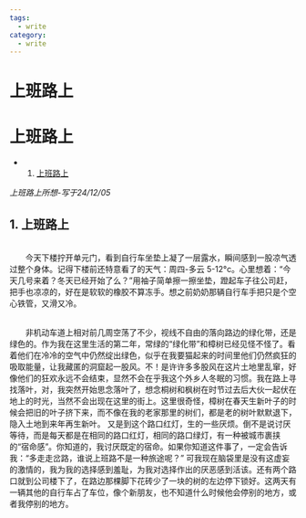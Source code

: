 ```yaml
---
tags:
  - write
category:
  - write
---
```


<h1>上班路上</h1> 

# 上班路上

* 1. [上班路上](#first) 

*上班路上所想-写于24/12/05* 

## 1.  <a name='first'></a> 上班路上

<br>&emsp;&emsp;今天下楼拧开单元门，看到自行车坐垫上凝了一层露水，瞬间感到一股凉气透过整个身体。记得下楼前还特意看了的天气：周四-多云 5-12°c。心里想着：“今天几号来着？冬天已经开始了么？”用袖子简单擦一擦坐垫，蹬起车子往公司赶，把手也凉凉的，好在是软软的橡胶不算冻手。想之前奶奶那辆自行车手把只是个空心铁管，又滑又冷。
	
<br>&emsp;&emsp;非机动车道上相对前几周空荡了不少，视线不自由的落向路边的绿化带，还是绿色的。作为我在这里生活的第二年，常绿的“绿化带”和樟树已经见怪不怪了。看着他们在冷冷的空气中仍然绽出绿色，似乎在我要猫起来的时间里他们仍然疯狂的吸取能量，让我藏匿的洞窟起一股风。不！是许许多多股风在这片土地里乱窜，好像他们的狂欢永远不会结束，显然不会在乎我这个外乡人冬眠的习惯。我在路上寻找落叶，对，我突然开始思念落叶了，想念桐树和枫树在时节过去后大伙一起伏在地上的时光，当然不会出现在这里的街上。这里很奇怪，樟树在春天生新叶子的时候会把旧的叶子挤下来，而不像在我的老家那里的树们，都是老的树叶默默退下，隐入土地到来年再生新叶。
又是到这个路口红灯，生的一些厌烦。倒不是说讨厌等待，而是每天都是在相同的路口红灯，相同的路口绿灯，有一种被城市裹挟的“宿命感”。你知道的，我讨厌既定的宿命。如果你知道这件事了，一定会告诉我：“多走走岔路，谁说上班路不是一种旅途呢？” 可我现在脑袋里是没有这虚妄的激情的，我为我的选择感到羞耻，为我对选择作出的厌恶感到活该。还有两个路口就到公司楼下了，在路边那棵脚下花砖少了一块的树的左边停下锁好。这两天有一辆其他的自行车占了车位，像个新朋友，也不知道什么时候他会停别的地方，或者我停别的地方。




